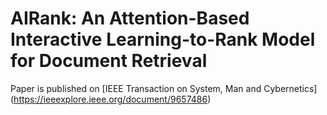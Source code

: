 # AIRank: An Attention-Based Interactive Learning-to-Rank Model for Document Retrieval
Paper is published on \[IEEE Transaction on System, Man and Cybernetics\](https://ieeexplore.ieee.org/document/9657486)
